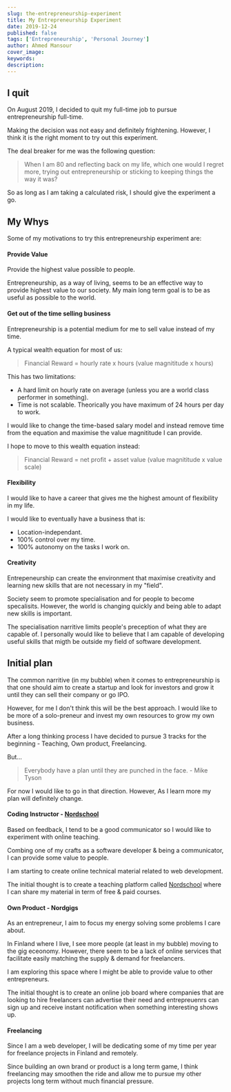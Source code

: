 ```yaml
---
slug: the-entrepreneurship-experiment
title: My Entrepreneurship Experiment
date: 2019-12-24
published: false
tags: ['Entrepreneurship', 'Personal Journey']
author: Ahmed Mansour
cover_image: 
keywords: 
description: 
---
```


## I quit

On August 2019, I decided to quit my full-time job to pursue entrepreneurship full-time.

Making the decision was not easy and definitely frightening. However, I think it is the right moment to try out this experiment.

The deal breaker for me was the following question:
> When I am 80 and reflecting back on my life, which one would I regret more, trying out entrepreneurship or sticking to keeping things the way it was?

So as long as I am taking a calculated risk, I should give the experiment a go.

## My Whys

Some of my motivations to try this entrepreneurship experiment are:

#### Provide Value
<span class="highlight">Provide the highest value possible</span> to people. 

Entrepreneurship, as a way of living, seems to be an effective way to provide highest value to our society. My main long term goal is to be as useful as possible to the world.

#### Get out of the time selling business
Entrepreneurship is a potential medium for me to <span class="highlight"> sell value instead of my time.</span>

A typical wealth equation for most of us: 

> Financial Reward = hourly rate x hours (value magnititude x hours)

This has two limitations:
- A hard limit on hourly rate on average (unless you are a world class performer in something).
- Time is not scalable. Theorically you have maximum of 24 hours per day to work.

I would like to change the time-based salary model and instead remove time from the equation and maximise the value magnititude I can provide.

I hope to move to this wealth equation instead:

> Financial Reward = net profit + asset value (value magnititude x value scale)

#### Flexibility 
I would like to have a career that gives me the highest amount of <span class="highlight">flexibility in my life</span>.

I would like to eventually have a business that is:
- Location-independant.
- 100% control over my time.
- 100% autonomy on the tasks I work on.

#### Creativity
Entrepeneurship can create the environment that maximise <span class="highlight">creativity and learning new skills</span> that are not necessary in my "field".

Society seem to promote specialisation and for people to become specalisits. However, the world is changing quickly and being able to adapt new skills is important.  

The specialisation narritive limits people's preception of what they are capable of. I personally would like to believe that I am capable of developing useful skills that migth be outside my field of software development. 


## Initial plan

The common narritive (in my bubble) when it comes to entrepreneurship is that one should aim to create a startup and look for investors and grow it until they can sell their company or go IPO. 

However, for me I don't think this will be the best approach. I would like to be more of a solo-preneur and invest my own resources to grow my own business.

After a long thinking process I have decided to pursue 3 tracks for the beginning - Teaching, Own product, Freelancing.

But...

> Everybody have a plan until they are punched in the face. - Mike Tyson 

For now I would like to go in that direction. However, As I learn more my plan will definitely change. 

#### Coding Instructor - [Nordschool](https://www.nordschool.com)

Based on feedback, I tend to be a good communicator so I would like to experiment with online teaching.

Combing one of my crafts as a software developer & being a communicator, I can provide some value to people.

I am starting to create online technical material related to web development. 

The initial thought is to create a teaching platform called [Nordschool](https://www.nordschool.com) where I can share my material in term of free & paid courses.

#### Own Product - Nordgigs

As an entrepreneur, I aim to focus my energy solving some problems I care about.

In Finland where I live, I see more people (at least in my bubble) moving to the gig eceonomy. However, there seem to be a lack of online services that facilitate easily matching the supply & demand for freelancers.

I am exploring this space where I might be able to provide value to other entrepreneurs. 

The initial thought is to create an online job board where companies that are looking to hire freelancers can advertise their need and entrepreuenrs can sign up and receive instant notification when something interesting shows up.

#### Freelancing

Since I am a web developer, I will be dedicating some of my time per year for freelance projects in Finland and remotely.

Since building an own brand or product is a long term game, I think freelancing may smoothen the ride and allow me to pursue my other projects long term without much financial pressure.